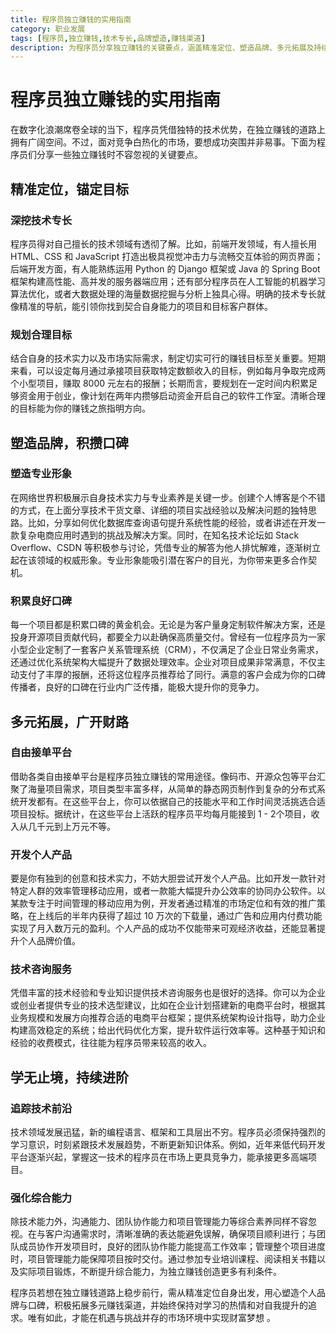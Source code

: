```yaml
---
title: 程序员独立赚钱的实用指南
category: 职业发展
tags: [程序员,独立赚钱,技术专长,品牌塑造,赚钱渠道]
description: 为程序员分享独立赚钱的关键要点，涵盖精准定位、塑造品牌、多元拓展及持续进阶等方面，助力程序员在竞争激烈的市场中实现财富梦想。
---
```

# 程序员独立赚钱的实用指南
在数字化浪潮席卷全球的当下，程序员凭借独特的技术优势，在独立赚钱的道路上拥有广阔空间。不过，面对竞争白热化的市场，要想成功突围并非易事。下面为程序员们分享一些独立赚钱时不容忽视的关键要点。

## 精准定位，锚定目标
### 深挖技术专长
程序员得对自己擅长的技术领域有透彻了解。比如，前端开发领域，有人擅长用 HTML、CSS 和 JavaScript 打造出极具视觉冲击力与流畅交互体验的网页界面；后端开发方面，有人能熟练运用 Python 的 Django 框架或 Java 的 Spring Boot 框架构建高性能、高并发的服务器端应用；还有部分程序员在人工智能的机器学习算法优化，或者大数据处理的海量数据挖掘与分析上独具心得。明确的技术专长就像精准的导航，能引领你找到契合自身能力的项目和目标客户群体。

### 规划合理目标
结合自身的技术实力以及市场实际需求，制定切实可行的赚钱目标至关重要。短期来看，可以设定每月通过承接项目获取特定数额收入的目标，例如每月争取完成两个小型项目，赚取 8000 元左右的报酬；长期而言，要规划在一定时间内积累足够资金用于创业，像计划在两年内攒够启动资金开启自己的软件工作室。清晰合理的目标能为你的赚钱之旅指明方向。

## 塑造品牌，积攒口碑
### 塑造专业形象
在网络世界积极展示自身技术实力与专业素养是关键一步。创建个人博客是个不错的方式，在上面分享技术干货文章、详细的项目实战经验以及解决问题的独特思路。比如，分享如何优化数据库查询语句提升系统性能的经验，或者讲述在开发一款复杂电商应用时遇到的挑战及解决方案。同时，在知名技术论坛如 Stack Overflow、CSDN 等积极参与讨论，凭借专业的解答为他人排忧解难，逐渐树立起在该领域的权威形象。专业形象能吸引潜在客户的目光，为你带来更多合作契机。

### 积累良好口碑
每一个项目都是积累口碑的黄金机会。无论是为客户量身定制软件解决方案，还是投身开源项目贡献代码，都要全力以赴确保高质量交付。曾经有一位程序员为一家小型企业定制了一套客户关系管理系统（CRM），不仅满足了企业日常业务需求，还通过优化系统架构大幅提升了数据处理效率。企业对项目成果非常满意，不仅主动支付了丰厚的报酬，还将这位程序员推荐给了同行。满意的客户会成为你的口碑传播者，良好的口碑在行业内广泛传播，能极大提升你的竞争力。

## 多元拓展，广开财路
### 自由接单平台
借助各类自由接单平台是程序员独立赚钱的常用途径。像码市、开源众包等平台汇聚了海量项目需求，项目类型丰富多样，从简单的静态网页制作到复杂的分布式系统开发都有。在这些平台上，你可以依据自己的技能水平和工作时间灵活挑选合适项目投标。据统计，在这些平台上活跃的程序员平均每月能接到 1 - 2个项目，收入从几千元到上万元不等。

### 开发个人产品
要是你有独到的创意和技术实力，不妨大胆尝试开发个人产品。比如开发一款针对特定人群的效率管理移动应用，或者一款能大幅提升办公效率的协同办公软件。以某款专注于时间管理的移动应用为例，开发者通过精准的市场定位和有效的推广策略，在上线后的半年内获得了超过 10 万次的下载量，通过广告和应用内付费功能实现了月入数万元的盈利。个人产品的成功不仅能带来可观经济收益，还能显著提升个人品牌价值。

### 技术咨询服务
凭借丰富的技术经验和专业知识提供技术咨询服务也是很好的选择。你可以为企业或创业者提供专业的技术选型建议，比如在企业计划搭建新的电商平台时，根据其业务规模和发展方向推荐合适的电商平台框架；提供系统架构设计指导，助力企业构建高效稳定的系统；给出代码优化方案，提升软件运行效率等。这种基于知识和经验的收费模式，往往能为程序员带来较高的收入。

## 学无止境，持续进阶
### 追踪技术前沿
技术领域发展迅猛，新的编程语言、框架和工具层出不穷。程序员必须保持强烈的学习意识，时刻紧跟技术发展趋势，不断更新知识体系。例如，近年来低代码开发平台逐渐兴起，掌握这一技术的程序员在市场上更具竞争力，能承接更多高端项目。

### 强化综合能力
除技术能力外，沟通能力、团队协作能力和项目管理能力等综合素养同样不容忽视。在与客户沟通需求时，清晰准确的表达能避免误解，确保项目顺利进行；与团队成员协作开发项目时，良好的团队协作能力能提高工作效率；管理整个项目进度时，项目管理能力能保障项目按时交付。通过参加专业培训课程、阅读相关书籍以及实际项目锻炼，不断提升综合能力，为独立赚钱创造更多有利条件。

程序员若想在独立赚钱道路上稳步前行，需从精准定位自身出发，用心塑造个人品牌与口碑，积极拓展多元赚钱渠道，并始终保持对学习的热情和对自我提升的追求。唯有如此，才能在机遇与挑战并存的市场环境中实现财富梦想 。